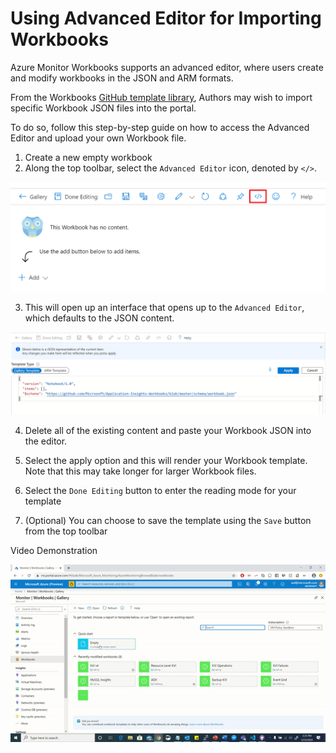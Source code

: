 # Using Advanced Editor for Importing Workbooks

Azure Monitor Workbooks supports an advanced editor, where users create and modify workbooks in the JSON and ARM formats.

From the Workbooks [GitHub template library](https://github.com/microsoft/Application-Insights-Workbooks/tree/templatedocs/Workbooks), Authors may wish to import specific Workbook JSON files into the portal.

To do so, follow this step-by-step guide on how to access the Advanced Editor and upload your own Workbook file.

1. Create a new empty workbook
2. Along the top toolbar, select the `Advanced Editor` icon, denoted by `</>`.

![Toolbar with Advanced Editor](../Images/AdvancedEditor.png)

3. This will open up an interface that opens up to the `Advanced Editor`, which defaults to the JSON content.

![The interface from the Advanced Editor](../Images/JSONEditor.png)

4. Delete all of the existing content and paste your Workbook JSON into the editor.

5. Select the apply option and this will render your Workbook template. Note that this may take longer for larger Workbook files.

6. Select the `Done Editing` button to enter the reading mode for your template

7. (Optional) You can choose to save the template using the `Save` button from the top toolbar

Video Demonstration

![](../Images/ImportTemplate.gif)